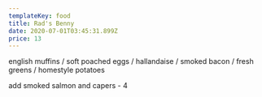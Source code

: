 ```yaml
---
templateKey: food
title: Rad's Benny
date: 2020-07-01T03:45:31.899Z
price: 13
---
```


english muffins / soft poached eggs / hallandaise / smoked bacon / fresh greens / homestyle potatoes

add smoked salmon and capers - 4
